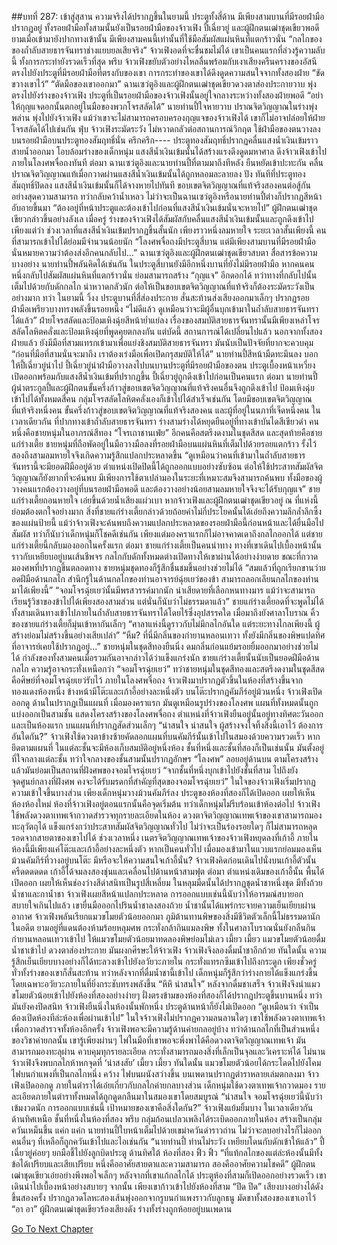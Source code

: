 ##บทที่ 287: เข้าสู่สุสาน
ความจริงได้ปรากฏขึ้นในยามนี้
ประตูทั้งสี่ด้าน มีเพียงสามบานที่มีรอยฝ่ามือปรากฏอยู่
ทั้งรอยฝ่ามือทั้งสามนั้นยังเป็นรอยฝ่ามือของจ้าวเฟิง ปี้เฉี่ยวยู่ และผู้ฝึกตนเฒ่าชุดเขียวพอดี
ยามเมื่อเข้ามายังปากทางเข้านั้น มีเพียงสามคนนี้เท่านั้นที่ใช้มือสัมผัสแผ่นหินที่แตกร้าวนั่น
“กลไกของของถ้ำลับสายธารจันทราช่างแยบยลเสียจริง”
จ้าวเฟิงอดที่จะชื่นชมไม่ได้
เขาเป็นคนแรกที่ล่วงรู้ความลับนี้ ทั้งการกระทำยังรวดเร็วที่สุด
พรึบ
จ้าวเฟิงขยับตัวอย่างไหลลื่นพร้อมกับเงาเสียงครืนครางของอัสนี ตรงไปยังประตูที่มีรอยฝ่ามือที่ตรงกับของเขา
การกระทำของเขาได้ดึงดูดความสนใจจากทั้งสองฝ่าย
“ขัดขวางเขาไว้”
“ตัดมือของเขาออกมา”
ฉานเซว่ตูอิงและผู้ฝึกตนเฒ่าชุดเขียวดวงตาส่องประกายวาบ พุ่งตรงไปยังร่างของจ้าวเฟิง
ประตูที่เป็นรอยฝ่ามือของจ้าวเฟิงนั้นอยู่ใจกลางระหว่างทั้งสองฝ่ายพอดี
“อย่าให้กุญแจดอกนั้นตกอยู่ในมือของพวกโจรสลัดได้”
นายท่านปี้ใจหายวาบ ปราณจิตวิญญาณในร่างพุ่งพล่าน พุ่งไปยังจ้าวเฟิง
แม้ว่าเขาจะไม่สามารถครอบครองกุญแจของจ้าวเฟิงได้ เขาก็ไม่อาจปล่อยให้ฝ่ายโจรสลัดได้ไปเช่นกัน
ฟุ่บ
จ้าวเฟิงระมัดระวัง ไม่หวาดกลัวต่อสถานการณ์วิกฤต ใช้ฝ่ามือของตนวางลงบนรอยฝ่ามือบนประตูทองสัมฤทธิ์นั่น
ครึกครึก----
ประตูทองสัมฤทธิ์ปรากฏคลื่นแสงน้ำเงินเข้มราวสายน้ำออกมา โอบล้อมร่างของเด็กหนุ่ม
แสงสีน้ำเงินเข้มนั้นได้สร้างแรงดึงดูดมหาศาล ดึงจ้าวเฟิงเข้าไปภายในโลงศพจื่อถงทันที
ต่อมา
ฉานเซว่ตูอิงและนายท่านปี้ที่ตามมาถึงทีหลัง ยืนหยัดเข้าปะทะกัน คลื่นปราณจิตวิญญาณแท้เมื่อกวาดผ่านแสงสีน้ำเงินเข้มนั้นได้ถูกหลอมละลายลง
ปัง
ทันทีที่ประตูทองสัมฤทธิ์ปิดลง แสงสีน้ำเงินเข้มนั้นก็ได้จางหายไปทันที
ขอบเขตจิตวิญญาณที่แท้จริงสองคนต่อสู้กันอย่างสุดความสามารถ ทว่ากลับคว้าน้ำเหลว
ไม่ว่าจะเป็นฉานเซว่ตูอิงหรือนายท่านปี้ต่างก็ปรากฏสีหน้าอับอายขึ้นมา
“ต้องอยู่ที่หน้าประตูและต้องเข้าไปก่อนที่แสงสีน้ำเงินเข้มนั่นจะหายไป”
ผู้ฝึกตนเฒ่าชุดเขียวกล่าวขึ้นอย่างลังเล
เมื่อครู่ ร่างของจ้าวเฟิงได้สัมผัสกับคลื่นแสงสีน้ำเงินเข้มนั้นและถูกดึงเข้าไป
เพียงแต่ว่า
ช่วงเวลาที่แสงสีน้ำเงินเข้มปรากฏขึ้นสั้นนัก เพียงราวหนึ่งลมหายใจ
ระยะเวลาสั้นเพียงนี้ คนที่สามารถเข้าไปได้ย่อมมีจำนวนน้อยนัก
“โลงศพจื่อถงมีประตูสี่บาน แต่มีเพียงสามบานที่มีรอยฝ่ามือ นั่นหมายความว่าต้องส่งอีกคนกลับไป...”
ฉานเซว่ตูอิงและผู้ฝึกตนเฒ่าชุดเขียวสบตา สื่อสารข้อความบางอย่าง
นายท่านปี้พลันคิดได้เช่นกัน ในประตูสี่บานยังมีอีกหนึ่งบานที่ยังไม่มีรอยฝ่ามือ
หากคนคนหนึ่งกลับไปสัมผัสแผ่นหินที่แตกร้าวนั่น ย่อมสามารถสร้าง “กุญแจ” อีกดอกได้
ทว่าทางที่กลับไปนั้นเต็มไปด้วยกับดักกลไก น่าหวาดกลัวนัก ต่อให้เป็นขอบเขตจิตวิญญาณที่แท้จริงก็ต้องระมัดระวังเป็นอย่างมาก
ทว่า ในยามนี้
วิ้งง
ประตูบานที่สี่ส่องประกาย สั่นสะท้านส่งเสียงออกมาเล็กๆ ปรากฏรอยฝ่ามือเพรียวบางทรงพลังขึ้นรอยหนึ่ง
“ไม่ดีแล้ว ดูเหมือนว่าจะมีผู้อื่นบุกเข้ามาในถ้ำลับสายธารจันทราได้แล้ว”
ฝ่ายโจรสลัดและป้อมเหิงฉุ่ยสีหน้าย่ำแย่ลง
เรื่องของสมบัติสายธารจันทรานั้นมีเพียงเหล่าโจรสลัดโลหิตคลั่งและป้อมเหิงฉุ่ยที่พูดคุยตกลงกัน
แต่บัดนี้ สถานการณ์ได้เปลี่ยนไปแล้ว
นอกจากทั้งสองฝ่ายแล้ว ยังมีมือที่สามแทรกเข้ามาเพื่อแย่งชิงสมบัติสายธารจันทรา
มันนับเป็นปัจจัยที่ยากจะควบคุม
“ก่อนที่มือที่สามนั่นจะมาถึง เราต้องเร่งมือเพื่อเปิดกรุสมบัติให้ได้”
นายท่านปี้สีหน้ามืดทะมึนลง บอกให้ปี้เฉี่ยวยู่นำไป
ปี้เฉี่ยวยู่นำฝ่ามือวางลงไปบนบานประตูที่มีรอยฝ่ามือของตน ประตูเบื้องหน้าเหวี่ยงเปิดออกพร้อมกับแสงสีน้ำเงินเข้มที่ปรากฏขึ้น
ปี้เฉี่ยวยู่ถูกดึงเข้าไปก่อนเป็นคนแรก
ต่อมา
นายท่านปี้ ผู้นำตระกูลปี้และผู้ฝึกตนขั้นครึ่งก้าวสู่ขอบเขตจิตวิญญาณที่แท้จริงคนอื่นจึงถูกดึงเข้าไป
ป้อมเหิงฉุ่ยเข้าไปได้ทั้งหมดสี่คน
กลุ่มโจรสลัดโลหิตคลั่งเองก็เข้าไปได้สำเร็จเช่นกัน โดยมีขอบเขตจิตวิญญาณที่แท้จริงหนึ่งคน ขั้นครึ่งก้าวสู่ขอบเขตจิตวิญญาณที่แท้จริงสองคน และผู้ที่อยู่ในนภาที่เจ็ดหนึ่งคน
ในเวลาเดียวกัน
ที่ปากทางเข้าถ้ำลับสายธารจันทรา
ร่างสามร่างได้หยุดยืนอยู่ที่ทางเข้าบันไดสีเขียวดำ
คนหนึ่งคือชายหนุ่มในอาภรณ์สีทอง “โจรเถาชานเฟ่ย” อีกคนคือสตรีงดงามในชุดสีสด และสุดท้ายคือชายแก่ร่างเตี้ย
ชายหนุ่มที่ถือพัดอยู่ในมือวางมือลงที่รอยฝ่ามือบนแผ่นหินที่เต็มไปด้วยรอยแตกร้าว รั้งไว้สองถึงสามลมหายใจจึงเกิดความรู้สึกแปลกประหลาดขึ้น
“ดูเหมือนว่าคนที่เข้ามาในถ้ำลับสายธารจันทรานี้จะมียอดฝีมืออยู่ด้วย ตำแหน่งเปิดปิดนี้ได้ถูกออกแบบอย่างซับซ้อน ต่อให้ใช้ประสาทสัมผัสจิตวิญญาณก็ยังยากที่จะค้นพบ มีเพียงการใช้ตาเปล่ามองในระยะที่เหมาะสมจึงสามารถค้นพบ ทั้งมือของผู้วางคนแรกต้องวางอยู่ที่บนรอยฝ่ามือพอดี และต้องวางอย่างน้อยสามลมหายใจจึงจะได้รับกุญแจ”
ชายแก่ร่างเตี้ยถอนหายใจ เอ่ยขึ้นด้วยน้ำเสียงแผ่วเบา
หากจ้าวเฟิงและผู้ฝึกตนเฒ่าชุดเขียวอยู่ ณ ที่แห่งนี้ย่อมต้องตกใจอย่างมาก สิ่งที่ชายแก่ร่างเตี้ยกล่าวด้วยถ้อยคำไม่กี่ประโยคนั้นได้เอ่ยถึงความลึกล้ำลึกซึ้งของแผ่นป้ายนี้
แม้ว่าจ้าวเฟิงจะค้นพบถึงความแปลกประหลาดของรอยฝ่ามือนี้ก่อนหน้าและได้ยื่นมือไปสัมผัส ทว่าก็นับว่าเด็กหนุ่มก็โชคดีเช่นกัน เพียงแต่มองคราแรกก็ไม่อาจคาดเดาถึงกลไกออกได้
แต่ชายแก่ร่างเตี้ยนี้กลับมองออกในครั้งแรก
ต่อมา
ชายแก่ร่างเตี้ยเป็นคนนำทาง ทางที่เขาเดินไปเบื้องหน้านั้นราวกับเหยียบอยู่บนเส้นชีพจร กลไกกับดักทั้งหมดต่างเปิดทางให้เขาผ่านได้อย่างง่ายดาย
ขณะที่กวาดมองศพที่ปรากฏขึ้นตลอดทาง ชายหนุ่มชุดทองก็รู้สึกชื่นชมขึ้นอย่างช่วยไม่ได้ “สมแล้วที่ถูกเรียกขานว่ายอดฝีมือด้านกลไก สำนึกรู้ในด้านกลไกของท่านอาจารย์ฉุ่ยเยว่ของข้า สามารถลอกเลียนกลไกของท่านมาได้เพียงนี้”
“จอมโจรฉุ่ยเยว่นั้นมีพรสวรรค์มากนัก น่าเสียดายที่เลือกหนทางมาร แม้ว่าจะสามารถเรียนรู้วิชาของข้าไปได้เพียงสองสามส่วน แต่นั่นก็นับว่าไม่ธรรมดาแล้ว”
ชายแก่ร่างเตี้ยอดที่จะพูดไม่ได้
ทั้งสามเดินทางเข้าไปภายในถ้ำลับสายธารจันทราได้โดยไร้ซึ่งอุปสรรคใด
เมื่อมาถึงยังศาลาโบราณ คิ้วของชายแก่ร่างเตี้ยก็มุ่นเข้าหากันเล็กๆ “ศาลาแห่งนี้ดูราวกับไม่มีกลไกอันใด แต่ระยะทางไกลเพียงนี้ ผู้สร้างย่อมไม่สร้างขึ้นอย่างเสียเปล่า”
“หืม? ที่นี่มีกลิ่นของกำยานหลอนเทวา ทั้งยังมีกลิ่นของพิษแปดทิศที่อาจารย์เคยใช้ปรากฏอยู่...”
ชายหนุ่มในชุดสีทองยืนนิ่ง ดมกลิ่นก่อนแย้มรอยยิ้มออกมาอย่างช่วยไม่ได้
กำลังของทั้งสามคนเมื่อรวมกันอาจกล่าวได้ว่าแข็งแกร่งนัก
ชายแก่ร่างเตี้ยนั้นนับเป็นยอดฝีมือด้านกลไก ความรู้อาจกระทั่งเหนือกว่า “จอมโจรฉุ่ยเยว่” ทว่าชายหนุ่มในชุดสีทองและสตรีงดงามในชุดสีสดคือศิษย์ที่จอมโจรฉุ่ยเยว่รับไว้
ภายในโลงศพจื่อถง
จ้าวเฟิงมาปรากฏตัวขึ้นในห้องที่สร้างขึ้นจากทองแดงห้องหนึ่ง
ข้างหน้ามีโต๊ะและเก้าอี้อย่างละหนึ่งตัว
บนโต๊ะปรากฏคัมภีร์อยู่ม้วนหนึ่ง
จ้าวเฟิงเปิดออกดู ด้านในปรากฏเป็นแผนที่
เมื่อมองคราแรก มันดูเหมือนรูปร่างของโลงศพ
แผนที่ทั้งหมดนั้นถูกแบ่งออกเป็นสามชั้น แสดงโครงสร้างของโลงศพจื่อถง
ตำแหน่งที่จ้าวเฟิงยืนอยู่นั้นอยู่ทางทิศตะวันออก และเป็นห้องแรก บนแผนที่ปรากฏสัดส่วนเล็กๆ
“น่าสนใจ น่าสนใจ ผู้สร้างจงใจทิ้งสิ่งนี้เอาไว้ ต้องการอันใดกัน?”
จ้าวเฟิงใช้ดวงตาข้างซ้ายคัดลอกแผนที่บนคัมภีร์นั้นเข้าไปในสมองด้วยความรวดเร็ว
หากยึดตามแผนที่ ในแต่ละชั้นจะมีห้องเก็บสมบัติอยู่หนึ่งห้อง
ชั้นที่หนึ่งและชั้นที่สองก็เป็นเช่นนั้น มันตั้งอยู่ที่ใจกลางแต่ละชั้น
ทว่าใจกลางของชั้นสามนั้นปรากฏอักษร “โลงศพ” ลอยอยู่ด้านบน ตามโครงสร้างแล้วมันย่อมเป็นสถานที่ฝังศพของจอมโจรฉุ่ยเยว่
“จากชั้นที่หนึ่งบุกเข้าไปยังชั้นที่สาม ไปถึงยังจุดศูนย์กลางที่ฝังศพ คงจะได้รับมรดกที่สำคัญที่สุดของจอมโจรฉุ่ยเยว่”
ในใจของจ้าวเฟิงเริ่มปรากฏความเข้าใจขึ้นบางส่วน
เพียงเด็กหนุ่มวางม้วนคัมภีร์ลง ประตูของห้องที่สองก็ได้เปิดออก เผยให้เห็นห้องห้องใหม่
ห้องที่จ้าวเฟิงอยู่ตอนแรกนั้นคือจุดเริ่มต้น
ทว่าเด็กหนุ่มไม่รีบร้อนเข้าห้องต่อไป
จ้าวเฟิงใช้พลังดวงตาเทพเจ้ากวาดสำรวจทุกรายละเอียดในห้อง
ดวงตาจิตวิญญาณเทพเจ้าของเขาสามารถมองทะลุวัตถุได้ แข็งแกร่งกว่าประสาทสัมผัสจิตวิญญาณทั่วไป ไม่ว่าจะเป็นร่องรอยใดๆ ก็ไม่สามารถหลุดรอดจากสายตาของเขาไปได้
ช่วงเวลาหนึ่ง
เนตรจิตวิญญาณเทพเจ้าของจ้าวเฟิงหยุดลงที่เก้าอี้
ภายในห้องนี้มีเพียงแค่โต๊ะและเก้าอี้อย่างละหนึ่งตัว
หากเป็นคนทั่วไป เมื่อมองเข้ามาในแวบแรกย่อมมองเห็นม้วนคัมภีร์ที่วางอยู่บนโต๊ะ มีหรือจะให้ความสนใจเก้าอี้นั่น?
จ้าวเฟิงคิดก่อนเดินไปนั่งบนเก้าอี้ตัวนั้น
ครืดดดดดด
เก้าอี้ได้จมลงสองชุ่นและเคลื่อนไปด้านหน้าสามฟุต
ต่อมา
ตำแหน่งเดิมของเก้าอี้นั้น พื้นได้เปิดออก เผยให้เห็นช่องว่างสีดำสนิทเป็นรูปสี่เหลี่ยม
ในหลุมมืดนั้นได้ปรากฏชุดน้ำชาหนึ่งชุด มีทั้งถ้วยน้ำชาและกาน้ำชา
จ้าวเฟิงเผยสีหน้าแปลกประหลาด การออกแบบเช่นนี้นับว่าให้อารมณ์สบายอกสบายใจเกินไปแล้ว
เขายื่นมือออกไปรินน้ำชาลงสองถ้วย
น้ำชานั้นได้แพร่กระจายความเย็นเยียบผ่านอากาศ
จ้าวเฟิงพลันเรียกแมวขโมยตัวน้อยออกมา
ภูมิต้านทานพิษของสิ่งมีชีวิตตัวเล็กนี้ไม่ธรรมดานัก ในอดีต ยามอยู่ที่แดนต้องห้ามร้อยหลุมศพ กระทั่งกล้ากินแมลงพิษ ทั้งในศาลาโบราณนั่นยังกลืนกินกำยานหลอนเทวาเข้าไป
ให้แมวขโมยตัวน้อยมาทดลองพิษย่อมไม่เลว
เมี้ยว เมี้ยว
แมวขโมยตัวน้อยดื่มน้ำชาเข้าไป ดวงตาส่องประกาย มันผงกศีรษะให้จ้าวเฟิง
จ้าวเฟิงจึงลองดื่มน้ำชาอีกถ้วย ทันใดนั้น ความรู้สึกเย็นเยียบบางอย่างก็ได้ทะลวงเข้าไปยังอวัยวะภายใน กระทั่งแทรกซึมเข้าไปถึงกระดูก
เพียงชั่วครู่ ทั่วทั้งร่างของเขาก็สั่นสะท้าน
ทว่าหลังจากที่ดื่มน้ำชานี้เข้าไป เด็กหนุ่มก็รู้สึกว่าร่างกายได้แข็งแกร่งขึ้น โดยเฉพาะอวัยวะภายในที่ยิ่งกระชับทรงพลังขึ้น
“หึหึ น่าสนใจ”
หลังจากดื่มชาเสร็จ จ้าวเฟิงจึงนำแมวขโมยตัวน้อยเข้าไปยังห้องที่สองอย่างง่ายๆ
ฝั่งตรงข้ามของห้องที่สองก็ได้ปรากฏประตูขึ้นบานหนึ่ง ทว่ามันยังคงปิดสนิท
จ้าวเฟิงยืนนิ่งในห้องนั้นพักหนึ่ง ประตูด้านหน้าก็ยังไม่เปิดออก
“ดูเหมือนว่า จำเป็นต้องเปิดห้องทีล่ะห้องเพื่อผ่านเข้าไป”
ในใจจ้าวเฟิงไม่ปรากฏความลนลานใดๆ
เขาใช้พลังดวงตาเทพเจ้าเพื่อกวาดสำรวจทั้งห้องอีกครั้ง
จ้าวเฟิงพอจะมีความรู้ด้านค่ายกลอยู่บ้าง ทว่าด้านกลไกที่เป็นส่วนหนึ่งของวิชาค่ายกลนั้น เขารู้เพียงผ่านๆ
ไพ่ในมือที่เขาพอจะพึ่งพาได้คือดวงตาจิตวิญญาณเทพเจ้า
มันสามารถมองทะลุผ่าน ควบคุมทุกรายละเอียด กระทั่งสามารถมองสิ่งที่เล็กเป็นจุลและวิเคราะห์ได้
ไม่นาน
จ้าวเฟิงจึงพบกลไกห้าหกจุดที่ ‘น่าสงสัย’
เมี้ยว เมี้ยว
ทันใดนั้น แมวขโมยตัวน้อยได้กระโดดไปยังโคมไฟบนกำแพงที่เป็นกลไกหนึ่ง
คว้าง
ไฟบนผนังสว่างขึ้น บนเพดานปรากฏตำราหลายเล่มตกลงมา
จ้าวเฟิงเปิดออกดู ภายในตำราได้เอ่ยเกี่ยวกับกลไกค่ายกลบางส่วน เด็กหนุ่มใช้ดวงตาเทพเจ้ากวาดมอง รายละเอียดภายในตำราทั้งหมดได้ถูกดูดกลืนมาในสมองเขาโดยสมบูรณ์
“น่าสนใจ จอมโจรฉุ่ยเยว่นี้นับว่าเข้มงวดนัก การออกแบบเช่นนี้ เป้าหมายของเขาคือสิ่งใดกัน?”
จ้าวเฟิงแย้มยิ้มบาง
ในเวลาเดียวกัน
ด้านทิศเหนือ ชั้นที่หนึ่งในห้องที่สอง
พรึบ
กลุ่มก้อนเปลวเพลิงได้ระเบิดออกภายในห้อง สร้างเป็นกลุ่มควันเหม็นขึ้น
แค่ก แค่ก
นายท่านปี้ใบหน้าเต็มไปด้วยเขม่าควันดำราวถ่าน ไม่ว่าจะลบอย่างไรก็ไม่ออก
คนอื่นๆ ที่เหลือก็ถูกควันเข้าไปและไอเช่นกัน
“นายท่านปี้ ท่านไม่ระวัง เหยียบโดนกับดักเข้าให้แล้ว”
ปี้เฉี่ยวยู่ค่อยๆ ยกมือชี้ไปยังลูกบิดประตู
ด้านทิศใต้ ห้องที่สอง
ฟิ้ว ฟิ้ว
“ที่แท้กลไกของแต่ล่ะห้องนั้นมีทั้งข้อได้เปรียบและเสียเปรียบ หนึ่งคืออาศัยสายตาและความสามารถ สองคืออาศัยความโชคดี”
ผู้ฝึกตนเฒ่าชุดเขียวเอ่ยอย่างพึงพอใจเล็กๆ
หลังจากที่เขาแก้กลไกได้ ประตูห้องที่สามก็เปิดออกอย่างรวดเร็ว
เขาเดินนำไปเบื้องหน้าอย่างสบายๆ
จากนั้น เพียงเขาก้าวเข้าไปยังห้องที่สาม “ปึด ปึด” เสียงบางอย่างได้ดังขึ้นสองครั้ง ปรากฏลวดโลหะสองเส้นพุ่งออกจากรูบนกำแพงราวกับลูกธนู มัดขาทั้งสองของเขาเอาไว้
“อา อา”
ผู้ฝึกตนเฒ่าชุดเขียวร้องเสียงดัง ร่างทั้งร่างถูกห้อยอยู่บนเพดาน


[Go To Next Chapter]( ./67.md)